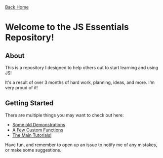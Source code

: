 [Back Home](https://spergmoment.github.io/website-test)
# Welcome to the JS Essentials Repository!
## About
This is a repository I designed to help others out to start learning and using JS!

It's a result of over 3 months of hard work, planning, ideas, and more. I'm very proud of it!

## Getting Started
There are multiple things you may want to check out here:

- [Some old Demonstrations](https://github.com/spergmoment/js-essentials/tree/master/demonstrations-old)
- [A Few Custom Functions](https://github.com/spergmoment/js-essentials/tree/master/functions)
- [The Main Tutorials!](https://spergmoment.github.io/js-essentials/tutorials)

Have fun, and remember to open up an issue to notify me of any mistakes, or make some suggestions.
